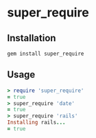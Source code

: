 # super_require

## Installation

```
gem install super_require
```

## Usage

```rb
> require 'super_require'
= true
> super_require 'date'
= true
> super_require 'rails'
Installing rails...
= true
```
